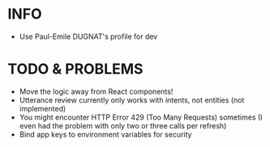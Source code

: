 # INFO

- Use Paul-Emile DUGNAT's profile for dev

# TODO & PROBLEMS

- Move the logic away from React components!
- Utterance review currently only works with intents, not entities (not implemented)
- You might encounter HTTP Error 429 (Too Many Requests) sometimes (I even had the problem with only two or three calls per refresh)
- Bind app keys to environment variables for security
